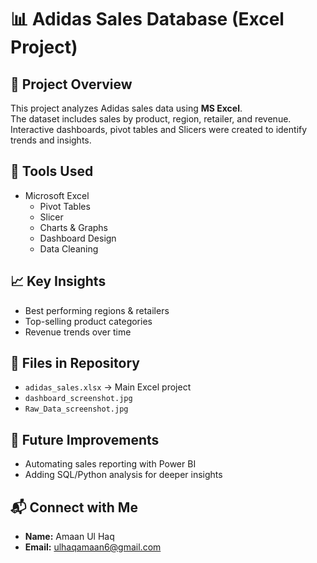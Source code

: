 # 📊 Adidas Sales Database (Excel Project)

## 📌 Project Overview
This project analyzes Adidas sales data using **MS Excel**.  
The dataset includes sales by product, region, retailer, and revenue.  
Interactive dashboards, pivot tables and Slicers were created to identify trends and insights.

## 🔧 Tools Used
- Microsoft Excel  
  - Pivot Tables
  - Slicer 
  - Charts & Graphs  
  - Dashboard Design  
  - Data Cleaning 

## 📈 Key Insights
- Best performing regions & retailers  
- Top-selling product categories  
- Revenue trends over time  

## 📂 Files in Repository
- `adidas_sales.xlsx` → Main Excel project  
- `dashboard_screenshot.jpg`
- `Raw_Data_screenshot.jpg`

## 🚀 Future Improvements
- Automating sales reporting with Power BI  
- Adding SQL/Python analysis for deeper insights

## 📬 Connect with Me
- **Name:** Amaan Ul Haq  
- **Email:** ulhaqamaan6@gmail.com  

